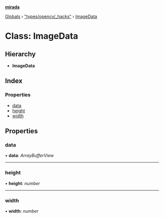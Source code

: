 **[mirada](../README.md)**

[Globals](../README.md) › ["types/opencv/_hacks"](../modules/_types_opencv__hacks_.md) › [ImageData](_types_opencv__hacks_.imagedata.md)

# Class: ImageData

## Hierarchy

* **ImageData**

## Index

### Properties

* [data](_types_opencv__hacks_.imagedata.md#data)
* [height](_types_opencv__hacks_.imagedata.md#height)
* [width](_types_opencv__hacks_.imagedata.md#width)

## Properties

###  data

• **data**: *ArrayBufferView*

___

###  height

• **height**: *number*

___

###  width

• **width**: *number*